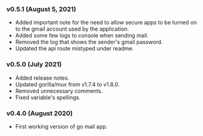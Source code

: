 ### v0.5.1 (August 5, 2021)

- Added important note for the need to allow secure apps to be turned on to the gmail account used by the application.  
- Added some few logs to console when sending mail.  
- Removed the log that shows the sender's gmail password.  
- Updated the api route mistyped under readme.  

### v0.5.0 (July 2021)

- Added release notes.
- Updated gorilla/mux from v1.7.4 to v1.8.0.
- Removed unnecessary comments.
- Fixed variable's spellings.

### v0.4.0 (August 2020)

- First working version of go mail app.
